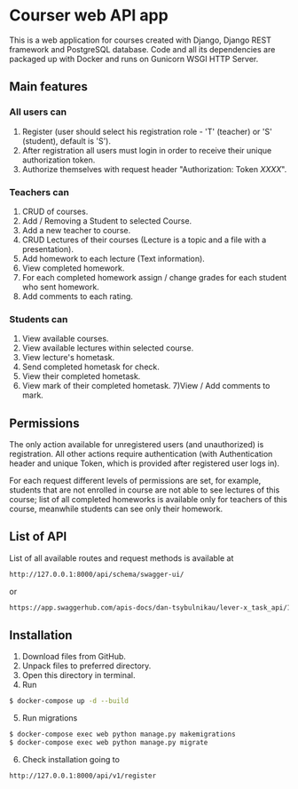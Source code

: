 # Courser web API app
This is a web application for courses created with Django, Django REST framework and PostgreSQL database.
Code and all its dependencies are packaged up with Docker and runs on Gunicorn WSGI HTTP Server.

## Main features

### All users can

1) Register (user should select his registration role - 'T' (teacher) or 'S' (student), default is 'S').
2) After registration all users must login in order to receive their unique authorization token.
3) Authorize themselves with request header "Authorization: Token _XXXX_".

### Teachers can
1) CRUD of courses.
2) Add / Removing a Student to selected Course.
3) Add a new teacher to course.
4) CRUD Lectures of their courses (Lecture is a topic and a file with a presentation).
5) Add homework to each lecture (Text information).
6) View completed homework.
7) For each completed homework assign / change grades for each student who sent homework.
8) Add comments to each rating.

### Students can
1) View available courses.
2) View available lectures within selected course.
3) View lecture's hometask.
4) Send completed hometask for check.
5) View their completed hometask.
6) View mark of their completed hometask.
7)View / Add comments to mark.

## Permissions
The only action available for unregistered users (and unauthorized) is registration.
All other actions require authentication (with Authentication header and unique Token, 
which is provided after registered user logs in).

For each request different levels of permissions are set, for example, students that are not enrolled in course
are not able to see lectures of this course; list of all completed homeworks is available only for teachers of this 
course, meanwhile students can see only their homework.

## List of API
List of all available routes and request methods is available at

```bash
http://127.0.0.1:8000/api/schema/swagger-ui/
```
or
```bash
https://app.swaggerhub.com/apis-docs/dan-tsybulnikau/lever-x_task_api/1.0.0
```
## Installation
1) Download files from GitHub.
2) Unpack files to preferred directory.
3) Open this directory in terminal.
4) Run
```bash
$ docker-compose up -d --build 
```
5) Run migrations
```bash
$ docker-compose exec web python manage.py makemigrations
$ docker-compose exec web python manage.py migrate
```
6) Check installation going to
```bash
http://127.0.0.1:8000/api/v1/register
```